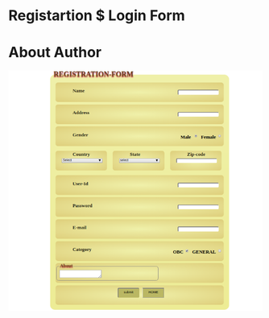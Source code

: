 # Registartion $ Login Form
# About Author

![Login Form](https://github.com/Nehasoni988/Web-Apps/blob/master/form/RegistrationForm.png)
